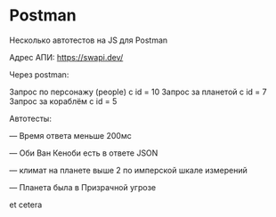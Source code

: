# Postman
Несколько автотестов на JS для Postman

Адрес АПИ: https://swapi.dev/

Через postman:

Запрос по персонажу (people) с id = 10
Запрос за планетой c id = 7
Запрос за кораблём с id = 5

Автотесты:

— Время ответа меньше 200мс

— Оби Ван Кеноби есть в ответе JSON

— климат на планете выше 2 по имперской шкале измерений

— Планета была в Призрачной угрозе

et cetera
